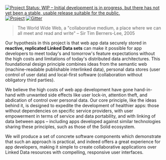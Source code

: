 [![Project Status: WIP – Initial development is in progress, but there has not yet been a stable, usable release suitable for the public.](https://www.repostatus.org/badges/latest/wip.svg)](https://www.repostatus.org/#wip)
[![Project](https://img.shields.io/badge/project-in%20progress-blueviolet)](https://github.com/orgs/m-ld/projects/9)
[![Gitter](https://img.shields.io/gitter/room/m-ld/community)](https://matrix.to/#/#m-ld_community:gitter.im)

> The World Wide Web, a "collaborative medium, a place where we can all meet and read and write" – Sir Tim Berners-Lee, 2005

Our hypothesis in this project is that web app data securely stored in **reactive, replicated Linked Data sets** can make it possible for app developers to meet today's and tomorrow's feature expectations without the high costs and limitations of today's distributed data architectures. This foundational design principle combines ideas from the semantic web (machine-readable publishable interlinked data), personal data stores (user control of user data) and local-first software (collaboration without obligatory third parties).

We believe the high costs of web app development have gone hand-in-hand with unwanted side effects like user lock-in, attention theft, and abdication of control over personal data. Our core principle, like the ideas behind it, is designed to expedite the development of healthier apps: those without dependencies on specific service providers, with user empowerment in terms of service and data portability, and with linking of data between apps – including apps developed against similar technologies sharing these principles, such as those of the Solid ecosystem.

We will produce a set of concrete software components which demonstrate that such an approach is practical, and indeed offers a great experience for app developers, making it simple to create collaborative applications over Linked Data resources with compelling, responsive user interfaces.

